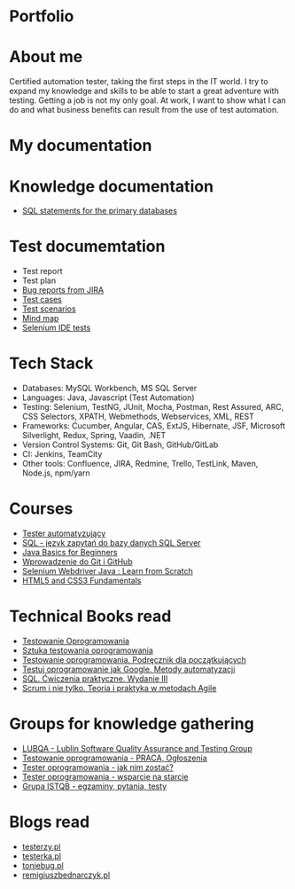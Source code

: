 # Portfolio

# About me

Certified automation tester, taking the first steps in the IT world. I try to expand my knowledge and skills to be able to start a great adventure with testing. Getting a job is not my only goal. At work, I want to show what I can do and what business benefits can result from the use of test automation.

# My documentation

# Knowledge documentation
* [SQL statements for the primary databases](https://drive.google.com/file/d/16tmKaRQsYkAhyRBXM6OCON4n66MmK_Yt/view?usp=sharing)

# Test documemtation

* Test report
* Test plan
* [Bug reports from JIRA](https://drive.google.com/drive/folders/17PdcEw-0g_sXU5sKOofCAuycWq0LIYst?usp=sharing)
* [Test cases](https://docs.google.com/spreadsheets/d/1PvYUetrYjGlBWi9qeXA52DhJZ-9kmbFdag3cR_6Xtgo/edit?usp=sharing)
* [Test scenarios](https://docs.google.com/spreadsheets/d/1PvYUetrYjGlBWi9qeXA52DhJZ-9kmbFdag3cR_6Xtgo/edit?usp=sharing)
* [Mind map](https://drive.google.com/file/d/1eLguMKKt4YD85x6olAUSPsERdGbiqMRp/view?usp=sharing)
* [Selenium IDE tests](https://drive.google.com/drive/folders/1m4gLsR3uFO9HM5lXMsoFPcmkP7mBpvYZ?usp=sharing)

# Tech Stack

* Databases: MySQL Workbench, MS SQL Server
* Languages: Java, Javascript (Test Automation)
* Testing: Selenium, TestNG, JUnit, Mocha, Postman, Rest Assured, ARC, CSS Selectors, XPATH, Webmethods, Webservices, XML, REST
* Frameworks: Cucumber, Angular, CAS, ExtJS, Hibernate, JSF, Microsoft Silverlight, Redux, Spring, Vaadin, .NET
* Version Control Systems: Git, Git Bash, GitHub/GitLab
* CI: Jenkins, TeamCity
* Other tools: Confluence, JIRA, Redmine, Trello, TestLink, Maven, Node.js, npm/yarn

# Courses 

* [Tester automatyzujący](https://drive.google.com/file/d/11rYVQCi51rsoqDe9DNplxky5QweSnomo/view?usp=sharing)
* [SQL - język zapytań do bazy danych SQL Server](https://drive.google.com/file/d/1Sh-c-hrgkqsV0Xe_rV7cfyYd7EboSTZr/view?usp=sharing)
* [Java Basics for Beginners](https://www.udemy.com/share/101sSs3@W44xEvKrNJo5I6YPbRF2xbmJi5v0aHvuroZdEb79Fuwn6gvkZqCIPTUX4T50OUmDaw==/)
* [Wprowadzenie do Git i GitHub](https://www.udemy.com/share/101Agk3@yBZpk_Gd0qRGOCXtv6mmVA_Nj6BQt1ai2p6D-aaxicKmGtoA9_JHzOn00xjjGm2pvQ==/)
* [Selenium Webdriver Java : Learn from Scratch](https://www.udemy.com/share/101vq83@uPVgeLomtMKOagE8rKArtf-UoyuY-cZ1FARHsfdr8850z3D9A28iQ3Cykny1toEfvQ==/)
* [HTML5 and CSS3 Fundamentals](https://www.udemy.com/share/101sSs3@xiH4oXCqTCmb1mP3msbdttocAz1ynC1CHghljrZVGgF9P_lfpzJnOBjZwWUbKXB6YQ==/)

# Technical Books read

* [Testowanie Oprogramowania](https://pwicherski.gitbook.io)
* [Sztuka testowania oprogramowania](https://helion.pl/ksiazki/sztuka-testowania-oprogramowania-glenford-j-myers-corey-sandler-tom-badgett-tod,artteo.htm?_ga=NC.9767046283-1587824464&abpar1=desktop&abpar2=170674.1746781.&abpcid=41&abpid=11&bb_coid=3068713&bb_id=3#format/d)
* [Testowanie oprogramowania. Podręcznik dla początkujących ](https://helion.pl/ksiazki/testowanie-oprogramowania-podrecznik-dla-poczatkujacych-rafal-pawlak,szteop.htm?_ga=NC.1384359092-1587824560&abpar1=desktop&abpar2=236563.1746781.&abpcid=41&abpid=11&bb_coid=3069019&bb_id=3#format/d)
* [Testuj oprogramowanie jak Google. Metody automatyzacji ](https://helion.pl/ksiazki/testuj-oprogramowanie-jak-google-metody-automatyzacji-james-a-whittaker-jason-arbon-jeff-carollo,teopgo.htm?_ga=NC.8248156519-1587824599&abpar1=desktop&abpar2=227754.1746781.&abpcid=41&abpid=11&bb_coid=3080973&bb_id=3#format/e)
* [SQL. Ćwiczenia praktyczne. Wydanie III](https://helion.pl/ksiazki/sql-cwiczenia-praktyczne-wydanie-iii-marcin-lis,cwsql3.htm?_ga=NC.6123080027-1587824671&abpar1=desktop&abpar2=275563.1746781.&abpcid=41&abpid=11&bb_coid=3072598&bb_id=3#format/e)
* [Scrum i nie tylko. Teoria i praktyka w metodach Agile ](https://ksiegarnia.pwn.pl/Scrum-i-nie-tylko.-Teoria-i-praktyka-w-metodach-Agile,618699036,p.htmlabpid=11&abpcid=132&bb_id=3&bb_coid=7432964&abpar1=desktop&abpar2=4143114.1746781.&p_action=3206410001&utm_source=a4b&utm_medium=referral&utm_campaign=lc-buybox-wszystkie&_ga=NC.9284813805-1587824711)

# Groups for knowledge gathering

* [LUBQA - Lublin Software Quality Assurance and Testing Group](https://www.facebook.com/LubQA/)
* [Testowanie oprogramowania - PRACA, Ogłoszenia](https://www.facebook.com/groups/215557562210470/?ref=group_header)
* [Tester oprogramowania - jak nim zostać?](https://www.facebook.com/groups/531570473876610/?ref=group_header)
* [Tester oprogramowania - wsparcie na starcie](https://www.facebook.com/groups/testeroprogramowania/?ref=group_header)
* [Grupa ISTQB - egzaminy, pytania, testy](https://www.facebook.com/groups/194288250951242/)

# Blogs read

* [testerzy.pl](http://testerzy.pl)
* [testerka.pl](http://testerka.pl)
* [toniebug.pl](https://www.toniebug.pl)
* [remigiuszbednarczyk.pl](https://remigiuszbednarczyk.pl)
